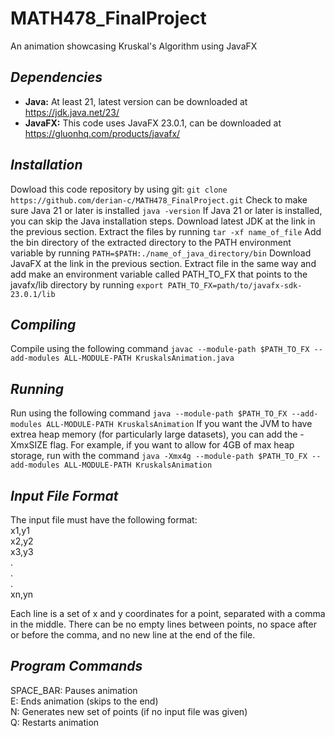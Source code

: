 # MATH478_FinalProject
An animation showcasing Kruskal's Algorithm using JavaFX

## _Dependencies_
- **Java:** At least 21, latest version can be downloaded at https://jdk.java.net/23/
- **JavaFX:** This code uses JavaFX 23.0.1, can be downloaded at https://gluonhq.com/products/javafx/

## _Installation_
Dowload this code repository by using git:
`git clone https://github.com/derian-c/MATH478_FinalProject.git`
Check to make sure Java 21 or later is installed `java -version`
If Java 21 or later is installed, you can skip the Java installation steps.
Download latest JDK at the link in the previous section.
Extract the files by running `tar -xf name_of_file`
Add the bin directory of the extracted directory to the PATH environment variable by running `PATH=$PATH:./name_of_java_directory/bin`
Download JavaFX at the link in the previous section.
Extract file in the same way and add make an environment variable called PATH_TO_FX that points to the javafx/lib directory by running `export PATH_TO_FX=path/to/javafx-sdk-23.0.1/lib`

## _Compiling_
Compile using the following command `javac --module-path $PATH_TO_FX --add-modules ALL-MODULE-PATH KruskalsAnimation.java`

## _Running_
Run using the following command `java --module-path $PATH_TO_FX --add-modules ALL-MODULE-PATH KruskalsAnimation`
If you want the JVM to have extrea heap memory (for particularly large datasets), you can add the -XmxSIZE flag. 
For example, if you want to allow for 4GB of max heap storage, run with the command `java -Xmx4g --module-path $PATH_TO_FX --add-modules ALL-MODULE-PATH KruskalsAnimation`

## _Input File Format_
The input file must have the following format:\
x1,y1\
x2,y2\
x3,y3\
.\
.\
.\
xn,yn

Each line is a set of x and y coordinates for a point, separated with a comma in the middle. There can be no empty lines between points, no space after or before the comma, and no new line at the end of the file.

## _Program Commands_
SPACE_BAR: Pauses animation\
E: Ends animation (skips to the end)\
N: Generates new set of points (if no input file was given)\
Q: Restarts animation

